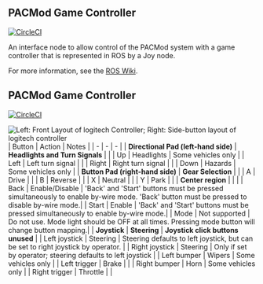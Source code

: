 ## PACMod Game Controller ##

[![CircleCI](https://circleci.com/gh/astuff/pacmod_game_control/tree/master.svg?style=svg)](https://circleci.com/gh/astuff/pacmod_game_control/tree/master)

An interface node to allow control of the PACMod system with a game controller
that is represented in ROS by a Joy node.

For more information, see the [ROS Wiki](http://wiki.ros.org/pacmod_game_control).

## PACMod Game Controller ##

[![CircleCI](https://circleci.com/gh/astuff/pacmod_game_control/tree/master.svg?style=svg)](https://circleci.com/gh/astuff/pacmod_game_control/tree/master)

![Left: Front Layout of logitech Controller; Right: Side-button layout of logitech controller
](/controller_img.png "controller_img.png")
| Button | Action | Notes |
| - | - | - |
| **Directional Pad (left-hand side)** | **Headlights and Turn Signals** | |
| Up | Headlights | Some vehicles only |
| Left | Left turn signal | |
| Right | Right turn signal | |
| Down | Hazards | Some vehicles only |
| **Button Pad (right-hand side)** | **Gear Selection** | |
| A | Drive | |
| B | Reverse | |
| X | Neutral | |
| Y | Park | |
| **Center region** | | |
| Back | Enable/Disable | 'Back' and 'Start' buttons must be pressed simultaneously to enable by-wire mode. 'Back' button must be pressed to disable by-wire mode.|
| Start | Enable | 'Back' and 'Start' buttons must be pressed simultaneously to enable by-wire mode.|
| Mode | Not supported | Do not use. Mode light should be OFF at all times. Pressing mode button will change button mapping.|
| **Joystick** | **Steering** | **Joystick click buttons unused** |
| Left joystick | Steering | Steering defaults to left joystick, but can be set to right joystick by operator. |
| Right joystick | Steering | Only if set by operator; steering defaults to left joystick |
| Left bumper | Wipers | Some vehicles only |
| Left trigger | Brake | |
| Right bumper | Horn | Some vehicles only |
| Right trigger | Throttle | |
